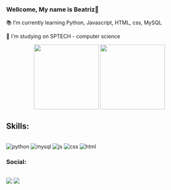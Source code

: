 ### Wellcome, My name is Beatriz👋
📚 I’m currently learning Python, Javascript, HTML, css, MySQL

🏫 I'm studying on SPTECH - computer science

<div align="center">
  <img height="175" src="https://github-readme-stats.vercel.app/api?username=BeatrizRR2145&show_icons=true&theme=synthwave&hide_border=false&include_all_commits=true&count_private=true"/>
  <img height="175" src="https://github-readme-stats.vercel.app/api/top-langs/?username=BeatrizRR2145&layout=compact&langs_count=7&theme=synthwave&hide_border=false"/>
</div>

## Skills:
<div style="display: inline_block"><br/> 
    <img align="center "alt="python" src="https://img.shields.io/badge/Python-3776AB?style=for-the-badge&logo=python&logoColor=white">
    <img align="center "alt="mysql" src="https://img.shields.io/badge/MySQL-00000F?style=for-the-badge&logo=mysql&logoColor=white">
    <img align="center "alt="js" src="https://img.shields.io/badge/JavaScript-323330?style=for-the-badge&logo=javascript&logoColor=F7DF1E">
    <img align="center "alt="css" src="https://img.shields.io/badge/CSS3-1572B6?style=for-the-badge&logo=css3&logoColor=white">
    <img align="center "alt="html" src="https://img.shields.io/badge/HTML5-E34F26?style=for-the-badge&logo=html5&logoColor=white">
    
  </div>
  
  
 ### Social:
<div style="display: inline_block"><br>
 <a href="https://www.instagram.com/beatriz_rosaofc" target="_blank"><img src="https://img.shields.io/badge/-Instagram-%23E4405F?style=for-the-badge&logo=instagram&logoColor=white" target="_blank"></a>
  <a href="https://www.linkedin.com/in/beatriz-rosa-0000b020a/" target="_blank"><img src="https://img.shields.io/badge/-LinkedIn-%230077B5?style=for-the-badge&logo=linkedin&logoColor=white" target="_blank"></a> 
</div>



<!--
**BeatrizRR2145/BeatrizRR2145** is a ✨ _special_ ✨ repository because its `README.md` (this file) appears on your GitHub profile.

Here are some ideas to get you started:

- 🔭 I’m currently working on ...
- 🤔 I’m looking for help with ...
- 💬 Ask me about ...
- 📫 How to reach me: ...
- 😄 Pronouns: ...
- ⚡ Fun fact: ...
-->

